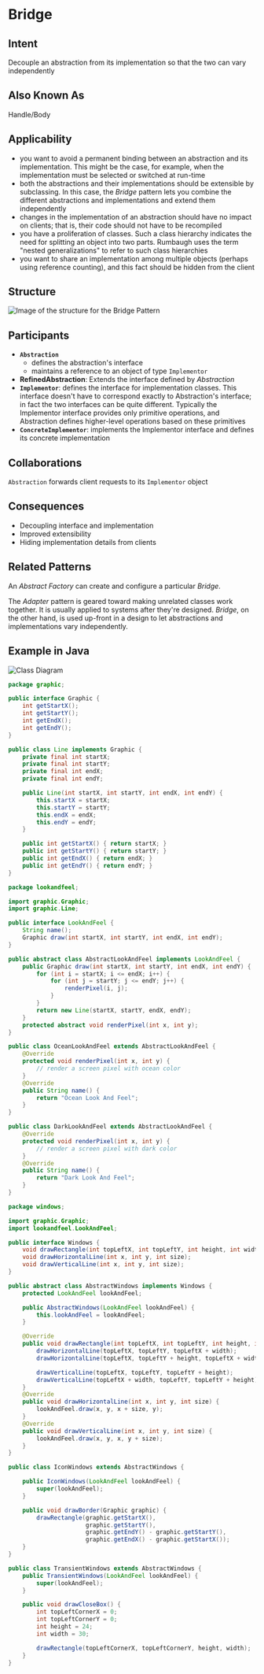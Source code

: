 # Bridge

## Intent

Decouple an abstraction from its implementation so that the two can vary independently

## Also Known As

Handle/Body

## Applicability

* you want to avoid a permanent binding between an abstraction and its implementation. This might be the case, for example, when the implementation must be selected or switched at run-time
* both the abstractions and their implementations should be extensible by subclassing. In this case, the *Bridge* pattern lets you combine the different abstractions and implementations and extend them independently
* changes in the implementation of an abstraction should have no impact on clients; that is, their code should not have to be recompiled
* you have a proliferation of classes. Such a class hierarchy indicates the need for splitting an object into two parts. Rumbaugh uses the term "nested generalizations" to refer to such class hierarchies
* you want to share an implementation among multiple objects (perhaps using reference counting), and this fact should be hidden from the client

## Structure

![Image of the structure for the Bridge Pattern](./image/bridge.png "Structure for the Bridge Pattern")

## Participants

* **`Abstraction`**
  - defines the abstraction's interface
  - maintains a reference to an object of type `Implementor`
* **RefinedAbstraction**: Extends the interface defined by *Abstraction*
* **`Implementor`**: defines the interface for implementation classes. This interface doesn't have to correspond exactly to Abstraction's interface; in fact the two interfaces can be quite different. Typically the Implementor interface provides only primitive operations, and Abstraction defines higher-level operations based on these primitives
* **`ConcreteImplementor`**: implements the Implementor interface and defines its concrete implementation

## Collaborations

`Abstraction` forwards client requests to its `Implementor` object

## Consequences

* Decoupling interface and implementation
* Improved extensibility
* Hiding implementation details from clients

## Related Patterns

An *Abstract Factory* can create and configure a particular *Bridge*.

The *Adapter* pattern is geared toward making unrelated classes work together. It is usually applied to systems after they're designed. *Bridge*, on the other hand, is used up-front in a design to let abstractions and implementations vary independently.


## Example in Java

![Class Diagram](./image/code_class_design.png "Class Diagram")

```java
package graphic;

public interface Graphic {
    int getStartX();
    int getStartY();
    int getEndX();
    int getEndY();
}

public class Line implements Graphic {
    private final int startX;
    private final int startY;
    private final int endX;
    private final int endY;

    public Line(int startX, int startY, int endX, int endY) {
        this.startX = startX;
        this.startY = startY;
        this.endX = endX;
        this.endY = endY;
    }

    public int getStartX() { return startX; }
    public int getStartY() { return startY; }
    public int getEndX() { return endX; }
    public int getEndY() { return endY; }
}
```

```java
package lookandfeel;

import graphic.Graphic;
import graphic.Line;

public interface LookAndFeel {
    String name();
    Graphic draw(int startX, int startY, int endX, int endY);
}

public abstract class AbstractLookAndFeel implements LookAndFeel {
    public Graphic draw(int startX, int startY, int endX, int endY) {
        for (int i = startX; i <= endX; i++) {
            for (int j = startY; j <= endY; j++) {
                renderPixel(i, j);
            }
        }
        return new Line(startX, startY, endX, endY);
    }
    protected abstract void renderPixel(int x, int y);
}

public class OceanLookAndFeel extends AbstractLookAndFeel {
    @Override
    protected void renderPixel(int x, int y) {
        // render a screen pixel with ocean color
    }
    @Override
    public String name() {
        return "Ocean Look And Feel";
    }
}

public class DarkLookAndFeel extends AbstractLookAndFeel {
    @Override
    protected void renderPixel(int x, int y) {
        // render a screen pixel with dark color
    }
    @Override
    public String name() {
        return "Dark Look And Feel";
    }
}
```

```java
package windows;

import graphic.Graphic;
import lookandfeel.LookAndFeel;

public interface Windows {
    void drawRectangle(int topLeftX, int topLeftY, int height, int width);
    void drawHorizontalLine(int x, int y, int size);
    void drawVerticalLine(int x, int y, int size);
}

public abstract class AbstractWindows implements Windows {
    protected LookAndFeel lookAndFeel;

    public AbstractWindows(LookAndFeel lookAndFeel) {
        this.lookAndFeel = lookAndFeel;
    }

    @Override
    public void drawRectangle(int topLeftX, int topLeftY, int height, int width) {
        drawHorizontalLine(topLeftX, topLeftY, topLeftX + width);
        drawHorizontalLine(topLeftX, topLeftY + height, topLeftX + width);

        drawVerticalLine(topLeftX, topLeftY, topLeftY + height);
        drawVerticalLine(topLeftX + width, topLeftY, topLeftY + height);
    }
    @Override
    public void drawHorizontalLine(int x, int y, int size) {
        lookAndFeel.draw(x, y, x + size, y);
    }
    @Override
    public void drawVerticalLine(int x, int y, int size) {
        lookAndFeel.draw(x, y, x, y + size);
    }
}

public class IconWindows extends AbstractWindows {

    public IconWindows(LookAndFeel lookAndFeel) {
        super(lookAndFeel);
    }

    public void drawBorder(Graphic graphic) {
        drawRectangle(graphic.getStartX(),
                      graphic.getStartY(),
                      graphic.getEndY() - graphic.getStartY(),
                      graphic.getEndX() - graphic.getStartX());
    }
}

public class TransientWindows extends AbstractWindows {
    public TransientWindows(LookAndFeel lookAndFeel) {
        super(lookAndFeel);
    }

    public void drawCloseBox() {
        int topLeftCornerX = 0;
        int topLeftCornerY = 0;
        int height = 24;
        int width = 30;

        drawRectangle(topLeftCornerX, topLeftCornerY, height, width);
    }
}
```
